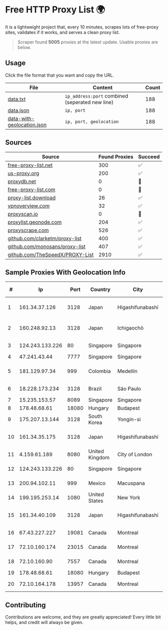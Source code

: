 
# Free HTTP Proxy List 🌍

It is a lightweight project that, every 10 minutes, scrapes lots of free-proxy sites, validates if it works, and serves a clean proxy list.


> Scraper found **5005** proxies at the latest update. Usable proxies are below.

## Usage

Click the file format that you want and copy the URL.


|File|Content|Count|
|----|-------|-----|
|[data.txt](https://raw.githubusercontent.com/themiralay/Proxy-List-World/master/data.txt)|`ip_address:port` combined (seperated new line)|188|
|[data.json](https://raw.githubusercontent.com/themiralay/Proxy-List-World/master/data.json)|`ip, port`|188|
|[data-with-geolocation.json](https://raw.githubusercontent.com/themiralay/Proxy-List-World/master/data-with-geolocation.json)|`ip, port, geolocation`|188|

## Sources

|Source|Found Proxies|Succeed|
|------|-------------|-------|
|[free-proxy-list.net](https://free-proxy-list.net)|300|✅|
|[us-proxy.org](https://www.us-proxy.org)|200|✅|
|[proxydb.net](http://proxydb.net)|0|🚫|
|[free-proxy-list.com](https://free-proxy-list.com/?page=&port=&type%5B%5D=http&type%5B%5D=https&up_time=0&search=Search)|0|🚫|
|[proxy-list.download](https://www.proxy-list.download/HTTP)|26|✅|
|[vpnoverview.com](https://vpnoverview.com/privacy/anonymous-browsing/free-proxy-servers)|32|✅|
|[proxyscan.io](https://www.proxyscan.io)|0|🚫|
|[proxylist.geonode.com](https://proxylist.geonode.com/api/proxy-list?limit=300&page=1&sort_by=lastChecked&sort_type=desc&protocols=http,https)|204|✅|
|[proxyscrape.com](https://api.proxyscrape.com/v2/?request=displayproxies&protocol=http&timeout=10000&country=all&ssl=all&anonymity=all)|526|✅|
|[github.com/clarketm/proxy-list](https://raw.githubusercontent.com/clarketm/proxy-list/master/proxy-list-raw.txt)|400|✅|
|[github.com/monosans/proxy-list](https://raw.githubusercontent.com/monosans/proxy-list/main/proxies/http.txt)|407|✅|
|[github.com/TheSpeedX/PROXY-List](https://raw.githubusercontent.com/TheSpeedX/PROXY-List/master/http.txt)|2910|✅|


## Sample Proxies With Geolocation Info

|#|Ip|Port|Country|City|Internet Service Provider|
|-|--|----|-------|----|-------------------------|
|1|161.34.37.126|3128|Japan|Higashifunabashi|NTT PC Communications, Inc.|
|2|160.248.92.13|3128|Japan|Ichigaochō|NTT PC Communications, Inc.|
|3|124.243.133.226|80|Singapore|Singapore|Huawei International Pte. Ltd.|
|4|47.241.43.44|7777|Singapore|Singapore|Alibaba Cloud LLC|
|5|181.129.97.34|999|Colombia|Medellín|EPM Telecomunicaciones S.A. E.S.P.|
|6|18.228.173.234|3128|Brazil|São Paulo|Amazon Technologies Inc.|
|7|15.235.153.57|8089|Singapore|Singapore|OVH Hosting|
|8|178.48.68.61|18080|Hungary|Budapest|UPC|
|9|175.207.13.144|3128|South Korea|Yongin-si|Korea Telecom|
|10|161.34.35.175|3128|Japan|Higashifunabashi|NTT PC Communications, Inc.|
|11|4.159.61.189|8080|United Kingdom|City of London|Microsoft Corporation|
|12|124.243.133.226|80|Singapore|Singapore|Huawei International Pte. Ltd.|
|13|200.94.102.11|999|Mexico|Macuspana|Alestra, S. de R.L. de C.V.|
|14|199.195.253.14|1080|United States|New York|FranTech Solutions|
|15|161.34.40.109|3128|Japan|Higashifunabashi|NTT PC Communications, Inc.|
|16|67.43.227.227|19081|Canada|Montreal|GloboTech Communications|
|17|72.10.160.174|23015|Canada|Montreal|GloboTech Communications|
|18|72.10.160.90|7557|Canada|Montreal|GloboTech Communications|
|19|178.48.68.61|18080|Hungary|Budapest|UPC|
|20|72.10.164.178|13957|Canada|Montreal|GloboTech Communications|



## Contributing

Contributions are welcome, and they are greatly appreciated! Every
little bit helps, and credit will always be given.

